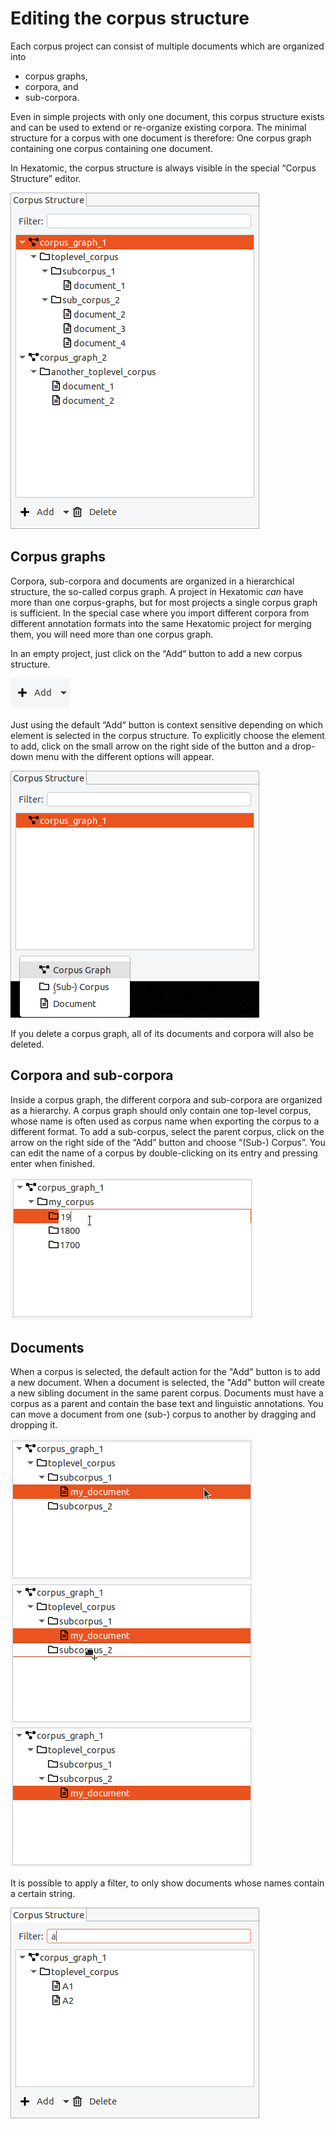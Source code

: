 # Editing the corpus structure

Each corpus project can consist of multiple documents which are organized into

- corpus graphs,
- corpora, and
- sub-corpora.

Even in simple projects with only one document, this corpus structure exists and can be used to extend or re-organize existing corpora.
The minimal structure for a corpus with one document is therefore: One corpus graph containing one corpus containing one document.

In Hexatomic, the corpus structure is always visible in the special “Corpus Structure” editor.

![An example corpus structure](./example-corpus-structure.png)

## Corpus graphs

Corpora, sub-corpora and documents are organized in a hierarchical structure, the so-called corpus graph.
A project in Hexatomic *can* have more than one corpus-graphs, but for most projects a single corpus graph is sufficient.
In the special case where you import different corpora from different annotation formats into the same Hexatomic project for merging them, you will need more than one corpus graph.

In an empty project, just click on the “Add“ button to add a new corpus structure.

![Add button for default action](./corpus-structure-add-default.png)

Just using the default “Add“ button is context sensitive depending on which element is selected in the corpus structure.
To explicitly choose the element to add, click on the small arrow on the right side of the button and a drop-down menu with the different options will appear.

![Add button for specific action](./corpus-structure-add-specific.png)

If you delete a corpus graph, all of its documents and corpora will also be deleted.


## Corpora and sub-corpora

Inside a corpus graph, the different corpora and sub-corpora are organized as a hierarchy.
A corpus graph should only contain one top-level corpus, whose name is often used as corpus name when exporting the corpus to a different format.
To add a sub-corpus, select the parent corpus, click on the arrow on the right side of the “Add” button and choose “(Sub-) Corpus”.
You can edit the name of a corpus by double-clicking on its entry and pressing enter when finished.

![Rename a corpus](./corpus-structure-rename.png)

## Documents

When a corpus is selected, the default action for the "Add" button is to add a new document.
When a document is selected, the "Add" button will create a new sibling document in the same parent corpus.
Documents must have a corpus as a parent and contain the base text and linguistic annotations.
You can move a document from one (sub-) corpus to another by dragging and dropping it.

![Drag document](./corpus-structure-drag.png)
![Drop document](./corpus-structure-drop.png)
![Drop document result](./corpus-structure-drop-result.png)

It is possible to apply a filter, to only show documents whose names contain a certain string.

![Filter by name](./corpus-structure-filter-doc.png)
